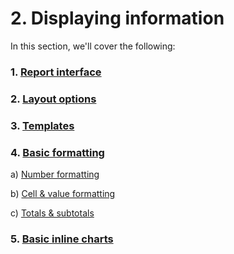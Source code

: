 # 2. Displaying information

In this section, we'll cover the following:

### 1. [Report interface](the-report-interface.md)

### 2. [Layout options](layout-options.md)

### 3. [Templates](templates.md)

### 4. [Basic formatting](basic-formatting.md)

a) [Number formatting](https://app.gitbook.com/o/Bi5mNLq31yHE9Ep9vISb/s/EbkCXCUXmtUq5tcnUtZE/\~/changes/u1RJzRbzq7JYpcCwHUpt/working-with-inforiver/2.-displaying-information/basic-formatting/number-formatting)

b) [Cell & value formatting](https://app.gitbook.com/o/Bi5mNLq31yHE9Ep9vISb/s/EbkCXCUXmtUq5tcnUtZE/\~/changes/u1RJzRbzq7JYpcCwHUpt/working-with-inforiver/2.-displaying-information/basic-formatting/cell-and-value-formatting)

c) [Totals & subtotals](https://app.gitbook.com/o/Bi5mNLq31yHE9Ep9vISb/s/EbkCXCUXmtUq5tcnUtZE/\~/changes/u1RJzRbzq7JYpcCwHUpt/working-with-inforiver/2.-displaying-information/basic-formatting/totals-and-subtotals)

### 5. [Basic inline charts](add-basic-inline-charts.md)

